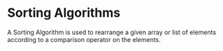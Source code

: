 #  Sorting Algorithms

A Sorting Algorithm is used to rearrange a given array or list of elements according to a comparison operator on 
the elements. 
